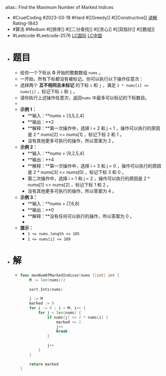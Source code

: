 alias:: Find the Maximum Number of Marked Indices
- #CruelCoding #2023-03-18 #Hard #[[Greedy]] #[[Constructive]] [讲解](https://youtu.be/lO7HAZUBzok) Rating-1843
- #算法 #Medium #[[排序]] #[[二分查找]] #[[贪心]] #[[双指针]] #[[数组]]
- #Leetcode #Leetcode-2576 [LC国际](https://leetcode.com/problems/find-the-maximum-number-of-marked-indices/) [LC中国](https://leetcode.cn/problems/find-the-maximum-number-of-marked-indices/)
- # 题目
	- 给你一个下标从 **0** 开始的整数数组 `nums` 。
	- 一开始，所有下标都没有被标记。你可以执行以下操作任意次：
	- 选择两个 **互不相同且未标记** 的下标 `i` 和 `j` ，满足 `2 * nums[i] <= nums[j]` ，标记下标 `i` 和 `j` 。
	- 请你执行上述操作任意次，返回`nums` 中最多可以标记的下标数目。
	-
	- **示例 1：**
		- **输入：**nums = [3,5,2,4]
		- **输出：**2
		- **解释：**第一次操作中，选择 i = 2 和 j = 1 ，操作可以执行的原因是 2 \* nums[2] <= nums[1] ，标记下标 2 和 1 。
		- 没有其他更多可执行的操作，所以答案为 2 。
	- **示例 2：**
		- **输入：**nums = [9,2,5,4]
		- **输出：**4
		- **解释：**第一次操作中，选择 i = 3 和 j = 0 ，操作可以执行的原因是 2 \* nums[3] <= nums[0] ，标记下标 3 和 0 。
		- 第二次操作中，选择 i = 1 和 j = 2 ，操作可以执行的原因是 2 \* nums[1] <= nums[2] ，标记下标 1 和 2 。
		- 没有其他更多可执行的操作，所以答案为 4 。
	- **示例 3：**
		- **输入：**nums = [7,6,8]
		- **输出：**0
		- **解释：**没有任何可以执行的操作，所以答案为 0 。
		-
	- **提示：**
		- `1 <= nums.length <= 105`
		- `1 <= nums[i] <= 109`
- # 解
	- ```go
	  func maxNumOfMarkedIndices(nums []int) int {
	      M := len(nums)/2
	      
	      sort.Ints(nums)
	      
	      j := M
	      marked := 0
	      for i := 0 ; i < M; i++ {
	          for j < len(nums) {
	              if nums[j] >= 2 * nums[i] {
	                  marked += 2
	                  j++
	                  break
	              }
	              
	              j++
	          }
	      }
	      
	      return marked
	  }
	  ```